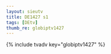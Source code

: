 ```yaml
--- 
layout: sieutv
title: DE1427 s1
tags: [DEtv]
thumb_re: globiptv1427
---
```

{% include tvadv key="globiptv1427" %} 
